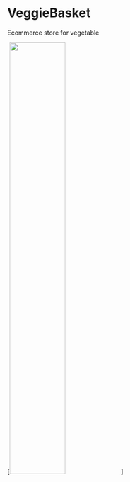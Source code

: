 # VeggieBasket
Ecommerce store for vegetable

[<img src="https://sharing.clickup.com/mm/h/38cax-53/5f412ae93669bd3" width="50%">]
